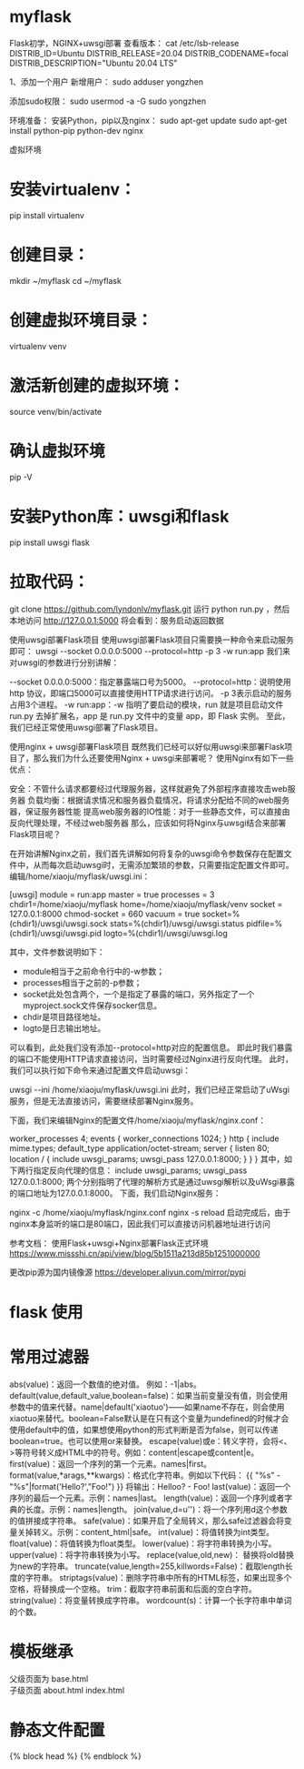 # myflask
Flask初学，NGINX+uwsgi部署
查看版本：
cat /etc/lsb-release
DISTRIB_ID=Ubuntu
DISTRIB_RELEASE=20.04
DISTRIB_CODENAME=focal
DISTRIB_DESCRIPTION="Ubuntu 20.04 LTS"

1、添加一个用户
新增用户：
sudo adduser yongzhen

添加sudo权限：
sudo usermod -a -G sudo yongzhen

环境准备：
安装Python，pip以及nginx：
sudo apt-get update
sudo apt-get install python-pip python-dev nginx



虚拟环境
# 安装virtualenv：
pip install virtualenv
# 创建目录：
mkdir ~/myflask
cd ~/myflask
# 创建虚拟环境目录：
virtualenv venv
# 激活新创建的虚拟环境：
source venv/bin/activate
# 确认虚拟环境
pip -V   
# 安装Python库：uwsgi和flask
pip install uwsgi flask

# 拉取代码：
git clone https://github.com/lyndonlv/myflask.git
运行 python run.py ，然后本地访问 http://127.0.0.1:5000 将会看到：服务启动返回数据

使用uwsgi部署Flask项目
使用uwsgi部署Flask项目只需要换一种命令来启动服务即可：
uwsgi --socket 0.0.0.0:5000 --protocol=http -p 3 -w run:app
我们来对uwsgi的参数进行分别讲解：

--socket 0.0.0.0:5000：指定暴露端口号为5000。
--protocol=http：说明使用 http 协议，即端口5000可以直接使用HTTP请求进行访问。
-p 3表示启动的服务占用3个进程。
-w run:app：-w 指明了要启动的模块，run 就是项目启动文件 run.py 去掉扩展名，app 是 run.py 文件中的变量 app，即 Flask 实例。
至此，我们已经正常使用uwsgi部署了Flask项目。

使用nginx + uwsgi部署Flask项目
既然我们已经可以好似用uwsgi来部署Flask项目了，那么我们为什么还要使用Nginx + uwsgi来部署呢？
使用Nginx有如下一些优点：

安全：不管什么请求都要经过代理服务器，这样就避免了外部程序直接攻击web服务器
负载均衡：根据请求情况和服务器负载情况，将请求分配给不同的web服务器，保证服务器性能
提高web服务器的IO性能：对于一些静态文件，可以直接由反向代理处理，不经过web服务器
那么，应该如何将Nginx与uwsgi结合来部署Flask项目呢？

在开始讲解Nginx之前，我们首先讲解如何将复杂的uwsgi命令参数保存在配置文件中，从而每次启动uwsgi时，无需添加繁琐的参数，只需要指定配置文件即可。
编辑/home/xiaoju/myflask/uwsgi.ini：

[uwsgi]
module = run:app
master = true
processes = 3
chdir1=/home/xiaoju/myflask
home=/home/xiaoju/myflask/venv
socket = 127.0.0.1:8000
chmod-socket = 660
vacuum = true
socket=%(chdir1)/uwsgi/uwsgi.sock
stats=%(chdir1)/uwsgi/uwsgi.status
pidfile=%(chdir1)/uwsgi/uwsgi.pid
logto=%(chdir1)/uwsgi/uwsgi.log

其中，文件参数说明如下：
- module相当于之前命令行中的-w参数；
- processes相当于之前的-p参数；
- socket此处包含两个，一个是指定了暴露的端口，另外指定了一个myproject.sock文件保存socker信息。
- chdir是项目路径地址。
- logto是日志输出地址。

可以看到，此处我们没有添加--protocol=http对应的配置信息。
即此时我们暴露的端口不能使用HTTP请求直接访问，当时需要经过Nginx进行反向代理。
此时，我们可以执行如下命令来通过配置文件启动uwsgi：

uwsgi --ini /home/xiaoju/myflask/uwsgi.ini
此时，我们已经正常启动了uWsgi服务，但是无法直接访问，需要继续部署Nginx服务。

下面，我们来编辑Nginx的配置文件/home/xiaoju/myflask/nginx.conf：

worker_processes 4;
events { worker_connections 1024; }
http {
    include       mime.types;
    default_type  application/octet-stream;
    server {
        listen 80;
        location / {
            include uwsgi_params;
            uwsgi_pass 127.0.0.1:8000;
        }
    }
}
其中，如下两行指定反向代理的信息：
include uwsgi_params;
uwsgi_pass 127.0.0.1:8000;
两个分别指明了代理的解析方式是通过uwsgi解析以及uWsgi暴露的端口地址为127.0.0.1:8000。
下面，我们启动Nginx服务：

nginx -c /home/xiaoju/myflask/nginx.conf
nginx -s reload
启动完成后，由于nginx本身监听的端口是80端口，因此我们可以直接访问机器地址进行访问



参考文档：
使用Flask+uwsgi+Nginx部署Flask正式环境
https://www.missshi.cn/api/view/blog/5b1511a213d85b1251000000

更改pip源为国内镜像源
https://developer.aliyun.com/mirror/pypi





# flask  使用

# 常用过滤器
abs(value)：返回一个数值的绝对值。 例如：-1|abs。
default(value,default_value,boolean=false)：如果当前变量没有值，则会使用参数中的值来代替。name|default('xiaotuo')——如果name不存在，则会使用xiaotuo来替代。boolean=False默认是在只有这个变量为undefined的时候才会使用default中的值，如果想使用python的形式判断是否为false，则可以传递boolean=true。也可以使用or来替换。
escape(value)或e：转义字符，会将<、>等符号转义成HTML中的符号。例如：content|escape或content|e。
first(value)：返回一个序列的第一个元素。names|first。
format(value,*arags,**kwargs)：格式化字符串。例如以下代码：
        {{ "%s" - "%s"|format('Hello?',"Foo!") }}
        将输出：Helloo? - Foo!
last(value)：返回一个序列的最后一个元素。示例：names|last。
length(value)：返回一个序列或者字典的长度。示例：names|length。
join(value,d=u'')：将一个序列用d这个参数的值拼接成字符串。
safe(value)：如果开启了全局转义，那么safe过滤器会将变量关掉转义。示例：content_html|safe。
int(value)：将值转换为int类型。
float(value)：将值转换为float类型。
lower(value)：将字符串转换为小写。
upper(value)：将字符串转换为小写。
replace(value,old,new)： 替换将old替换为new的字符串。
truncate(value,length=255,killwords=False)：截取length长度的字符串。
striptags(value)：删除字符串中所有的HTML标签，如果出现多个空格，将替换成一个空格。
trim：截取字符串前面和后面的空白字符。
string(value)：将变量转换成字符串。
wordcount(s)：计算一个长字符串中单词的个数。

# 模板继承
父级页面为 base.html  
子级页面   about.html   index.html

# 静态文件配置
{% block head %}
    <link rel="stylesheet" href="{{ url_for('static', filename='css/index.css') }}">
{% endblock %}


